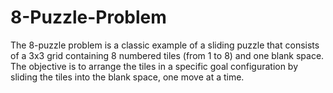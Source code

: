 # 8-Puzzle-Problem
The 8-puzzle problem is a classic example of a sliding puzzle that consists of a 3x3 grid containing 8 numbered tiles (from 1 to 8) and one blank space. The objective is to arrange the tiles in a specific goal configuration by sliding the tiles into the blank space, one move at a time.

